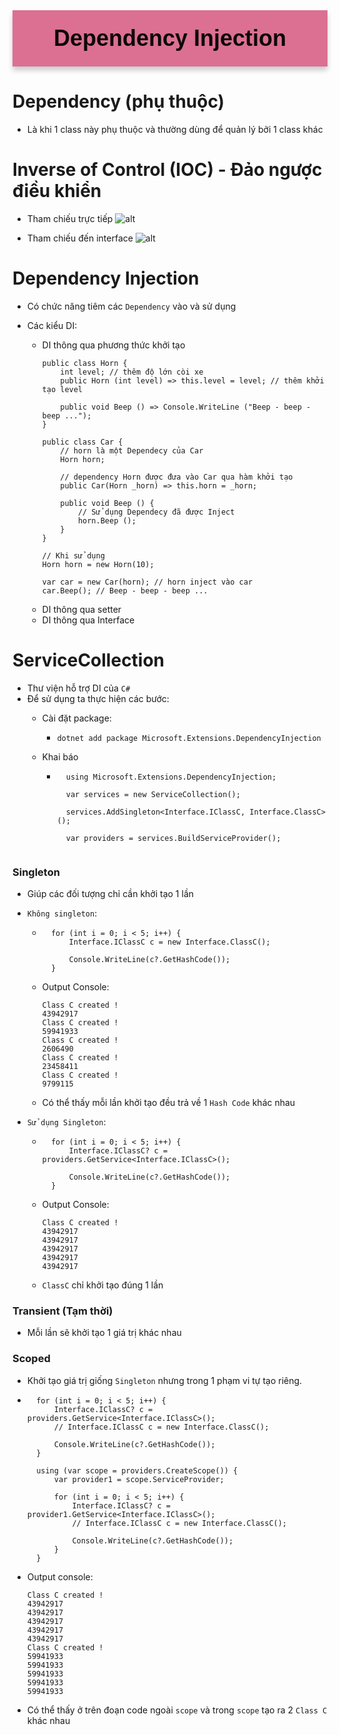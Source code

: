 <div style="text-align: center; background-color: palevioletred; font-family: 'Trebuchet MS', Arial, sans-serif; color:  #0D0907; padding: 5px; font-size: 36px; padding:24px; font-weight: bold; border-radius: 0 0 0 0; box-shadow: 0px 6px 8px rgba(0, 0, 0, 0.2);margin-bottom: 20px;">
Dependency Injection
</div>

# Dependency (phụ thuộc)
- Là khi 1 class này phụ thuộc và thường dùng để quản lý bởi 1 class khác

# Inverse of Control (IOC) - Đảo ngược điều khiển
- Tham chiếu trực tiếp
![alt](https://raw.githubusercontent.com/xuanthulabnet/learn-cs-netcore/master/imgs/di-01.png)

- Tham chiếu đến interface
![alt](https://raw.githubusercontent.com/xuanthulabnet/learn-cs-netcore/master/imgs/di-02.png)

# Dependency Injection
- Có chức năng tiêm các `Dependency` vào và sử dụng

- Các kiểu DI:
    + DI thông qua phương thức khởi tạo
        ```
        public class Horn {
            int level; // thêm độ lớn còi xe
            public Horn (int level) => this.level = level; // thêm khởi tạo level

            public void Beep () => Console.WriteLine ("Beep - beep - beep ...");
        }

        public class Car {
            // horn là một Dependecy của Car
            Horn horn;

            // dependency Horn được đưa vào Car qua hàm khởi tạo
            public Car(Horn _horn) => this.horn = _horn;

            public void Beep () {
                // Sử dụng Dependecy đã được Inject
                horn.Beep ();
            }
        }

        // Khi sử dụng
        Horn horn = new Horn(10);

        var car = new Car(horn); // horn inject vào car
        car.Beep(); // Beep - beep - beep ...
    + DI thông qua setter
    + DI thông qua Interface

# ServiceCollection
- Thư viện hỗ trợ DI của `C#`
- Để sử dụng ta thực hiện các bước:
    + Cài đặt package:
        + `dotnet add package Microsoft.Extensions.DependencyInjection`

    + Khai báo
        + ```
            using Microsoft.Extensions.DependencyInjection;

            var services = new ServiceCollection();

            services.AddSingleton<Interface.IClassC, Interface.ClassC>();

            var providers = services.BuildServiceProvider();


### Singleton
- Giúp các đối tượng chỉ cần khởi tạo 1 lần
- `Không singleton`:
    + ```
        for (int i = 0; i < 5; i++) {
            Interface.IClassC c = new Interface.ClassC();
            
            Console.WriteLine(c?.GetHashCode());    
        }
    + Output Console:
        ```
        Class C created !
        43942917
        Class C created !
        59941933
        Class C created !
        2606490
        Class C created !
        23458411
        Class C created !
        9799115
    + Có thể thấy mỗi lần khởi tạo đều trả về 1 `Hash Code` khác nhau

- `Sử dụng Singleton`:
    + ```
        for (int i = 0; i < 5; i++) {
            Interface.IClassC? c = providers.GetService<Interface.IClassC>();

            Console.WriteLine(c?.GetHashCode());    
        }
    + Output Console:
        ```
        Class C created !
        43942917
        43942917
        43942917
        43942917
        43942917
    + `ClassC` chỉ khởi tạo đúng 1 lần

### Transient (Tạm thời)
- Mỗi lần sẽ khởi tạo 1 giá trị khác nhau

### Scoped
- Khởi tạo giá trị giống `Singleton` nhưng trong 1 phạm vi tự tạo riêng.

- ```
    for (int i = 0; i < 5; i++) {
        Interface.IClassC? c = providers.GetService<Interface.IClassC>();
        // Interface.IClassC c = new Interface.ClassC();

        Console.WriteLine(c?.GetHashCode()); 
    }

    using (var scope = providers.CreateScope()) {
        var provider1 = scope.ServiceProvider;

        for (int i = 0; i < 5; i++) {
            Interface.IClassC? c = provider1.GetService<Interface.IClassC>();
            // Interface.IClassC c = new Interface.ClassC();

            Console.WriteLine(c?.GetHashCode()); 
        }
    }
- Output console:
    ```
    Class C created !
    43942917
    43942917
    43942917
    43942917
    43942917
    Class C created !
    59941933
    59941933
    59941933
    59941933
    59941933
- Có thể thấy ở trên đoạn code ngoài `scope` và trong `scope` tạo ra 2 `Class C` khác nhau